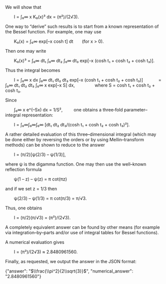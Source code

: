 We will show that

  I = ∫₀∞ x K₀(x)³ dx = (π²)/(2√3).

One way to “derive” such results is to start from a known representation of the Bessel function. For example, one may use

  K₀(x) = ∫₀∞ exp[–x cosh t] dt  (for x > 0).

Then one may write

  K₀(x)³ = ∫₀∞ dt₁ ∫₀∞ dt₂ ∫₀∞ dt₃ exp[–x (cosh t₁ + cosh t₂ + cosh t₃)].

Thus the integral becomes

  I = ∫₀∞ x dx ∫₀∞ dt₁ dt₂ dt₃ exp[–x (cosh t₁ + cosh t₂ + cosh t₃)]
    = ∫₀∞ dt₁ dt₂ dt₃ ∫₀∞ x exp[–x S] dx,
     where S = cosh t₁ + cosh t₂ + cosh t₃.

Since

  ∫₀∞ x e^(–Sx) dx = 1/S²,
  
one obtains a three‐fold parameter–integral representation:

  I = ∫₀∞∫₀∞∫₀∞ [dt₁ dt₂ dt₃/(cosh t₁ + cosh t₂ + cosh t₃)²].

A rather detailed evaluation of this three–dimensional integral (which may be done either by reversing the orders or by using Mellin–transform methods) can be shown to reduce to the answer

  I = (π/2)[ψ(2/3) – ψ(1/3)],

where ψ is the digamma function. One may then use the well–known reflection formula

  ψ(1 – z) – ψ(z) = π cot(πz)

and if we set z = 1/3 then

  ψ(2/3) – ψ(1/3) = π cot(π/3) = π/√3.

Thus, one obtains

  I = (π/2)(π/√3) = (π²)/(2√3).

A completely equivalent answer can be found by other means (for example via integration–by–parts and/or use of integral tables for Bessel functions).

A numerical evaluation gives

  I = (π²)/(2√3) ≈ 2.8480961560.

Finally, as requested, we output the answer in the JSON format:

{"answer": "$\\frac{\\pi^2}{2\\sqrt{3}}$", "numerical_answer": "2.8480961560"}